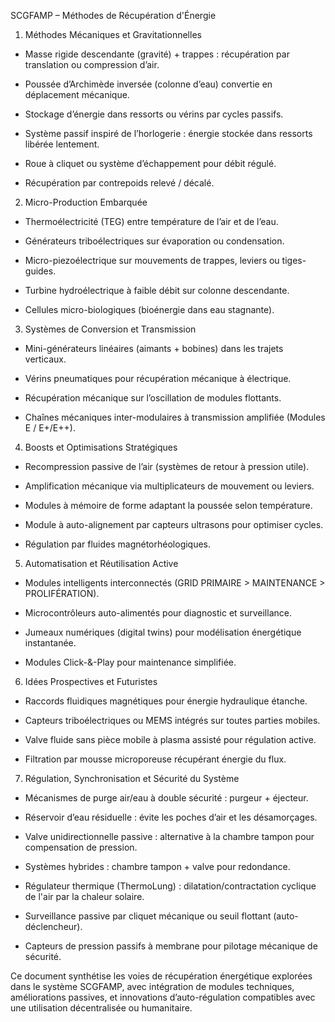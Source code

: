 SCGFAMP – Méthodes de Récupération d'Énergie

1. Méthodes Mécaniques et Gravitationnelles

- Masse rigide descendante (gravité) + trappes : récupération par translation ou compression d’air.

- Poussée d’Archimède inversée (colonne d’eau) convertie en déplacement mécanique.

- Stockage d’énergie dans ressorts ou vérins par cycles passifs.

- Système passif inspiré de l’horlogerie : énergie stockée dans ressorts libérée lentement.

- Roue à cliquet ou système d’échappement pour débit régulé.

- Récupération par contrepoids relevé / décalé.

2. Micro-Production Embarquée

- Thermoélectricité (TEG) entre température de l’air et de l’eau.

- Générateurs triboélectriques sur évaporation ou condensation.

- Micro-piezoélectrique sur mouvements de trappes, leviers ou tiges-guides.

- Turbine hydroélectrique à faible débit sur colonne descendante.

- Cellules micro-biologiques (bioénergie dans eau stagnante).

3. Systèmes de Conversion et Transmission

- Mini-générateurs linéaires (aimants + bobines) dans les trajets verticaux.

- Vérins pneumatiques pour récupération mécanique à électrique.

- Récupération mécanique sur l’oscillation de modules flottants.

- Chaînes mécaniques inter-modulaires à transmission amplifiée (Modules E / E+/E++).

4. Boosts et Optimisations Stratégiques

- Recompression passive de l’air (systèmes de retour à pression utile).

- Amplification mécanique via multiplicateurs de mouvement ou leviers.

- Modules à mémoire de forme adaptant la poussée selon température.

- Module à auto-alignement par capteurs ultrasons pour optimiser cycles.

- Régulation par fluides magnétorhéologiques.

5. Automatisation et Réutilisation Active

- Modules intelligents interconnectés (GRID PRIMAIRE > MAINTENANCE > PROLIFÉRATION).

- Microcontrôleurs auto-alimentés pour diagnostic et surveillance.

- Jumeaux numériques (digital twins) pour modélisation énergétique instantanée.

- Modules Click-&-Play pour maintenance simplifiée.

6. Idées Prospectives et Futuristes

- Raccords fluidiques magnétiques pour énergie hydraulique étanche.

- Capteurs triboélectriques ou MEMS intégrés sur toutes parties mobiles.

- Valve fluide sans pièce mobile à plasma assisté pour régulation active.

- Filtration par mousse microporeuse récupérant énergie du flux.

7. Régulation, Synchronisation et Sécurité du Système

- Mécanismes de purge air/eau à double sécurité : purgeur + éjecteur.

- Réservoir d’eau résiduelle : évite les poches d’air et les désamorçages.

- Valve unidirectionnelle passive : alternative à la chambre tampon pour compensation de pression.

- Systèmes hybrides : chambre tampon + valve pour redondance.

- Régulateur thermique (ThermoLung) : dilatation/contractation cyclique de l'air par la chaleur solaire.

- Surveillance passive par cliquet mécanique ou seuil flottant (auto-déclencheur).

- Capteurs de pression passifs à membrane pour pilotage mécanique de sécurité.

Ce document synthétise les voies de récupération énergétique explorées dans le système SCGFAMP, avec intégration de modules techniques, améliorations passives, et innovations d’auto-régulation compatibles avec une utilisation décentralisée ou humanitaire.
